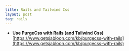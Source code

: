 ```yaml
---
title: Rails and Tailwind Css
layout: post
tag: rails
---
```


* **Use PurgeCss with Rails (and Tailwind Css)**
[https://www.getsjabloon.com/kb/purgecss-with-rails](https://www.getsjabloon.com/kb/purgecss-with-rails)